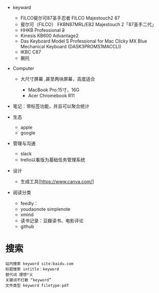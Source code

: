 - keyward

  - FILCO斐尔可87圣手忍者 FILCO Majestouch2 87
  - 斐尔可（FILCO） FKBN87MRL/EB2 Majestouch 2「87圣手二代」
  - HHKB Professional ~~2~~
  - Kinesis KB600 Advantage2
  - Das Keyboard Model S Professional for Mac Clicky MX Blue Mechanical Keyboard (DASK3PROMS1MACCLI)
  - IKBC C87
  - 腕托

- Computer

  - 大尺寸屏幕 ,甚至两块屏幕，高度适合

    - MacBook Pro:15寸，16G
    - Acer Chromebook R11

- 笔记：带标签功能，并且可以聚合统计

- 生态

  - apple
  - google

- 管理与沟通

  - slack
  - trello以看版为基础任务管理系统

- 设计

  - 生成工具[<https://www.canva.com/>]

- 阅读分类

  - feedly：
  - youdaonote simplenote
  - xmind
  - 读书记录：豆瓣读书、电影评论
  - github

# 搜索

```
站内搜索 keyword site:baidu.com
标题搜索 intitle：keyword
替代词 理想*义
关键词不打散 “keyword”
文件类型 keyword filetype:pdf
```
